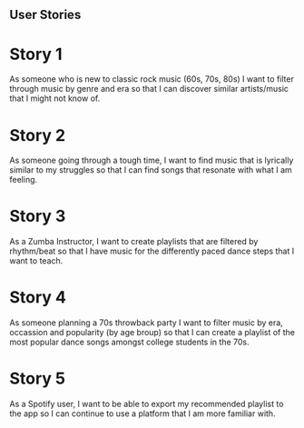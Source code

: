 ## User Stories

# Story 1

As someone who is new to classic rock music (60s, 70s, 80s) I want to filter through music by genre and era so that I can discover similar artists/music that I might not know of.

# Story 2

As someone going through a tough time, I want to find music that is lyrically similar to my struggles so that I can find songs that resonate with what I am feeling.

# Story 3

As a Zumba Instructor, I want to create playlists that are filtered by rhythm/beat so that I have music for the differently paced dance steps that I want to teach.

# Story 4

As someone planning a 70s throwback party I want to filter music by era, occassion and popularity (by age broup) so that I can create a playlist of the most popular dance songs amongst college students in the 70s.

# Story 5

As a Spotify user, I want to be able to export my recommended playlist to the app so I can continue to use a platform that I am more familiar with.
